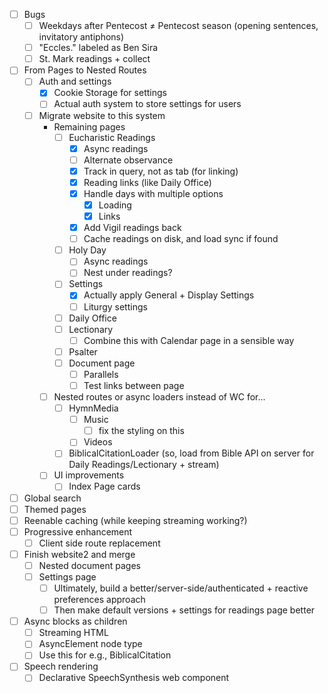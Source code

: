 - [ ] Bugs
	- [ ] Weekdays after Pentecost ≠ Pentecost season (opening sentences, invitatory antiphons)
	- [ ] "Eccles." labeled as Ben Sira
	- [ ] St. Mark readings + collect
- [ ] From Pages to Nested Routes
	- [ ] Auth and settings
		- [x] Cookie Storage for settings
		- [ ] Actual auth system to store settings for users
	- [ ] Migrate website to this system
		-  Remaining pages
			- [ ] Eucharistic Readings
				- [x] Async readings
				- [ ] Alternate observance
				- [x] Track in query, not as tab (for linking)
				- [x] Reading links (like Daily Office)
				- [x] Handle days with multiple options
					- [x] Loading
					- [x] Links
				- [x] Add Vigil readings back
				- [ ] Cache readings on disk, and load sync if found
			- [ ] Holy Day
				- [ ] Async readings
				- [ ] Nest under readings?
			- [ ] Settings
				- [x] Actually apply General + Display Settings
				- [ ] Liturgy settings
			- [ ] Daily Office
			- [ ] Lectionary
				- [ ] Combine this with Calendar page in a sensible way
			- [ ] Psalter
			- [ ] Document page
				- [ ] Parallels
				- [ ] Test links between page
		- [ ] Nested routes or async loaders instead of WC for...
			- [ ] HymnMedia
				- [ ] Music
					- [ ] fix the styling on this
				- [ ] Videos
			- [ ] BiblicalCitationLoader (so, load from Bible API on server for Daily Readings/Lectionary + stream)
		- [ ] UI improvements
			- [ ] Index Page cards
- [ ] Global search
- [ ] Themed pages
- [ ] Reenable caching (while keeping streaming working?)
- [ ] Progressive enhancement
	- [ ] Client side route replacement
- [ ] Finish website2 and merge
	- [ ] Nested document pages
	- [ ] Settings page
		- [ ] Ultimately, build a better/server-side/authenticated + reactive preferences approach
		- [ ] Then make default versions + settings for readings page better
- [ ] Async blocks as children
	- [ ] Streaming HTML
	- [ ] AsyncElement node type
	- [ ] Use this for e.g., BiblicalCitation
- [ ] Speech rendering
	- [ ] Declarative SpeechSynthesis web component